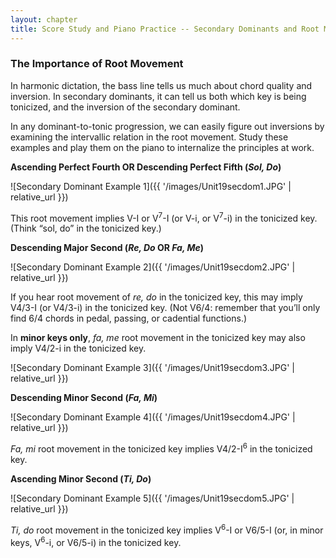 ```yaml
---
layout: chapter
title: Score Study and Piano Practice -- Secondary Dominants and Root Movement
---
```


### The Importance of Root Movement

In harmonic dictation, the bass line tells us much about chord quality and inversion. In secondary dominants, it can tell us both which key is being tonicized, and the inversion of the secondary dominant. 

In any dominant-to-tonic progression, we can easily figure out inversions by examining the intervallic relation in the root movement. Study these examples and play them on the piano to internalize the principles at work.

**Ascending Perfect Fourth OR Descending Perfect Fifth (*Sol, Do*)**

![Secondary Dominant Example 1]({{ '/images/Unit19secdom1.JPG' | relative_url }})

This root movement implies V-I or V<sup>7</sup>-I (or V-i, or V<sup>7</sup>-i) in the tonicized key. (Think “sol, do” in the tonicized key.)


**Descending Major Second (*Re, Do* OR *Fa, Me*)**

![Secondary Dominant Example 2]({{ '/images/Unit19secdom2.JPG' | relative_url }})

If you hear root movement of *re, do* in the tonicized key, this may imply V4/3-I (or V4/3-i) in the tonicized key. (Not V6/4: remember that you’ll only find 6/4 chords in pedal, passing, or cadential functions.) 

In **minor keys only**, *fa, me* root movement in the tonicized key may also imply V4/2-i in the tonicized key.

![Secondary Dominant Example 3]({{ '/images/Unit19secdom3.JPG' | relative_url }})


**Descending Minor Second (*Fa, Mi*)**

![Secondary Dominant Example 4]({{ '/images/Unit19secdom4.JPG' | relative_url }})

*Fa, mi* root movement in the tonicized key implies V4/2-I<sup>6</sup> in the tonicized key.


**Ascending Minor Second (*Ti, Do*)**

![Secondary Dominant Example 5]({{ '/images/Unit19secdom5.JPG' | relative_url }})

*Ti, do* root movement in the tonicized key implies V<sup>6</sup>-I or V6/5-I (or, in minor keys, V<sup>6</sup>-i, or V6/5-i) in the tonicized key.